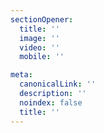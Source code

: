 ```yaml
---
sectionOpener:
  title: ''
  image: ''
  video: ''
  mobile: ''

meta:
  canonicalLink: ''
  description: ''
  noindex: false
  title: ''
---
```


<!-- Use this to force Gatsby to correctly determine optional images/file schema -->
